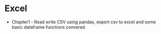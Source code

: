 # Excel

* Chapter1 - Read write CSV using pandas, export csv to excel and some basic dataframe functions convered